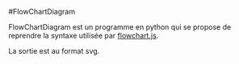 #FlowChartDiagram

FlowChartDiagram est un programme en python qui se propose de reprendre la syntaxe utilisée par [flowchart.js](http://adrai.github.io/flowchart.js/).

La sortie est au format svg.